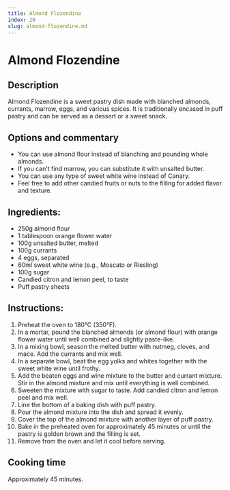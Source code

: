 ```yaml
---
title: Almond Flozendine
index: 20
slug: almond-flozendine.md
---
```


# Almond Flozendine

## Description
Almond Flozendine is a sweet pastry dish made with blanched almonds, currants, marrow, eggs, and various spices. It is traditionally encased in puff pastry and can be served as a dessert or a sweet snack.

## Options and commentary
- You can use almond flour instead of blanching and pounding whole almonds.
- If you can't find marrow, you can substitute it with unsalted butter.
- You can use any type of sweet white wine instead of Canary.
- Feel free to add other candied fruits or nuts to the filling for added flavor and texture.

## Ingredients:
- 250g almond flour
- 1 tablespoon orange flower water
- 100g unsalted butter, melted
- 100g currants
- 4 eggs, separated
- 60ml sweet white wine (e.g., Moscato or Riesling)
- 100g sugar
- Candied citron and lemon peel, to taste
- Puff pastry sheets

## Instructions:
1. Preheat the oven to 180°C (350°F).
2. In a mortar, pound the blanched almonds (or almond flour) with orange flower water until well combined and slightly paste-like.
3. In a mixing bowl, season the melted butter with nutmeg, cloves, and mace. Add the currants and mix well.
4. In a separate bowl, beat the egg yolks and whites together with the sweet white wine until frothy.
5. Add the beaten eggs and wine mixture to the butter and currant mixture. Stir in the almond mixture and mix until everything is well combined.
6. Sweeten the mixture with sugar to taste. Add candied citron and lemon peel and mix well.
7. Line the bottom of a baking dish with puff pastry.
8. Pour the almond mixture into the dish and spread it evenly.
9. Cover the top of the almond mixture with another layer of puff pastry.
10. Bake in the preheated oven for approximately 45 minutes or until the pastry is golden brown and the filling is set.
11. Remove from the oven and let it cool before serving.

## Cooking time
Approximately 45 minutes.